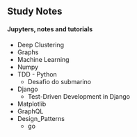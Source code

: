 ## Study Notes

#### Jupyters, notes and tutorials
- Deep Clustering 
- Graphs
- Machine Learning
- Numpy
- TDD - Python
  - Desafio do submarino
- Django
  - Test-Driven Development in Django
- Matplotlib
- GraphQL
- Design_Patterns
  - go